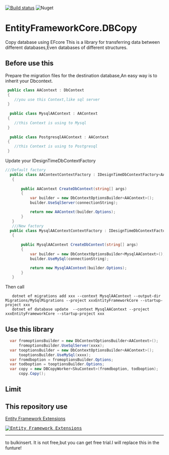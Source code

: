 
[![Build status](https://dev.azure.com/windylulu/EntityFrameworkCore.DBCopy/_apis/build/status/EntityFrameworkCore.DBCopy-ASP.NET%20Core-CI)](https://dev.azure.com/windylulu/EntityFrameworkCore.DBCopy/_build/latest?definitionId=1)
![Nuget](https://img.shields.io/nuget/v/EntityFrameworkCore.DBCopy)
# EntityFrameworkCore.DBCopy
Copy database using EFcore
This is a library for transferring data between different databases,Even databases of different structures.
## Before use this

Prepare the migration files for the destination database,An easy way is to inherit your Dbcontext.

```C#
 public class AAContext : DbContext
 {
    //you use this Context,like sql server
 }
 
  public class MysqlAAContext : AAContext
 {
    //this Context is using to Mysql
 }
 
  public class PostgresqlAAContext : AAContext
 {
    //this Context is using to Postgresql
 }
 ```
 Update your IDesignTimeDbContextFactory <br>
 ```C#
 ///Default factory
   public class AAContextContextFactory : IDesignTimeDbContextFactory<AAContext>
    {
     
        public AAContext CreateDbContext(string[] args)
        {
            var builder = new DbContextOptionsBuilder<AAContext>();
            builder.UseSqlServer(connectionString);

            return new AAContext(builder.Options);
        }
    }
    ///New factory
   public class MysqlAAContextContextFactory : IDesignTimeDbContextFactory<MysqlAAContext>
    {
     
        public MysqlAAContext CreateDbContext(string[] args)
        {
            var builder = new DbContextOptionsBuilder<MysqlAAContext>();
            builder.UseMySql(connectionString);

            return new MysqlAAContext(builder.Options);
        }
    }
 ```
 
Then call
 ```
    dotnet ef migrations add xxx --context MysqlAAContext --output-dir Migrations/MySqlMigrations --project xxxEntityFrameworkCore --startup-project xxx
    dotnet ef database update  --context MysqlAAContext --project xxxEntityFrameworkCore --startup-project xxx
 ```
## Use this library
 ```C#
   var fromoptionsBuilder = new DbContextOptionsBuilder<AAContext>();
       fromoptionsBuilder.UseSqlServer(xxxx);
   var tooptionsBuilder = new DbContextOptionsBuilder<AAContext>();
       tooptionsBuilder.UseMySql(xxxx);
   var fromdboption = fromoptionsBuilder.Options;
   var todboption = tooptionsBuilder.Options;
   var copy = new DBCopyWorker<SkuContext>(fromdboption, todboption);
       copy.Copy();
```
## Limit
This repository use 
---

[Entity Framework Extensions](https://entityframework-extensions.net/?z=github&y=entityframework-plus)

<a href="https://entityframework-extensions.net/?z=github&y=entityframework-plus">
<kbd>
<img src="https://zzzprojects.github.io/images/logo/entityframework-extensions-pub.jpg" alt="Entity Framework Extensions" />
</kbd>
</a>

---
to bulkinsert.
It is not free,but you can get free trial.I will replace this in the funture!
